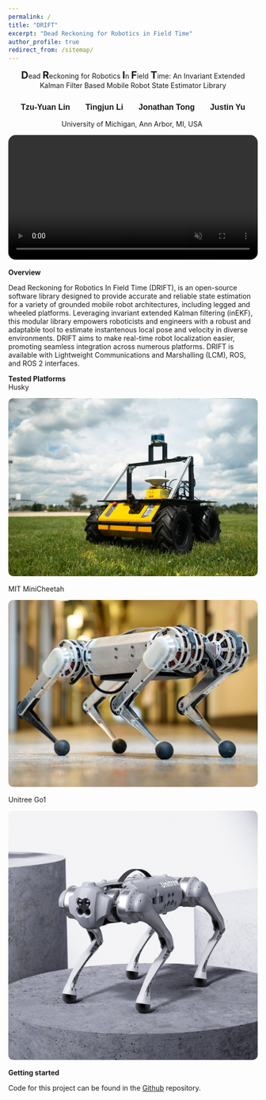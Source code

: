 ```yaml
---
permalink: /
title: "DRIFT"
excerpt: "Dead Reckoning for Robotics in Field Time"
author_profile: true
redirect_from: /sitemap/
---
```


<p style="text-align:center" float="middle"><b style="font-size:15pt">D</b>ead <b style="font-size:15pt">R</b>eckoning for Robotics <b style="font-size:15pt">I</b>n <b style="font-size:15pt">F</b>ield <b style="font-size:15pt">T</b>ime: An Invariant Extended Kalman Filter Based Mobile Robot State Estimator Library</p>
<h1 id="h.uigj53erdbnu" dir="ltr" class="zfr3Q duRjpb CDt4Ke " style="background-color: transparent; border-bottom: none; border-left: none; border-right: none; border-top: none; margin-bottom: 10.0pt; margin-top: 0.0pt; padding-bottom: 0.0pt; padding-left: 0.0pt; padding-right: 0.0pt; padding-top: 0.0pt; text-align: center;"><span class="C9DxTc " style="font-family: Arial; font-size: 12.0pt; font-variant: normal; font-weight: 700; vertical-align: baseline;">Tzu-Yuan Lin &nbsp; &nbsp; &nbsp; Tingjun Li &nbsp; &nbsp; &nbsp; Jonathan Tong &nbsp; &nbsp; &nbsp; Justin Yu</span></h1>

<p dir="ltr" class="zfr3Q CDt4Ke " style="background-color: transparent; border-bottom: none; border-left: none; border-right: none; border-top: none; margin-bottom: 10.0pt; margin-top: 0.0pt; padding-bottom: 0.0pt; padding-left: 0.0pt; padding-right: 0.0pt; padding-top: 0.0pt; text-align: center;"><span class="C9DxTc " style="font-variant: normal;">University of Michigan, Ann Arbor, MI, USA&nbsp;</span></p>

<p float="middle">
<div>
    <video style="border-radius:15px" controls muted autoplay="autoplay" src="./images/placeholder.mp4" controls="controls" width="100%" />
    <script>
    document.getElementById('vid').play();
    </script>
    <!--<iframe style="width:100%" src=" https://www.youtube.com/embed/oVbP-Y8xT_E?autoplay=1" frameborder="0" allow="autoplay; encrypted-media" allowfullscreen="false" id="fitvid0"></iframe>-->
</div>
</p>
<div class="page__lead">
    <div class="page__content">
    <b>Overview</b>
        <div>
            <p class="small">
Dead Reckoning for Robotics In Field Time (DRIFT), is an open-source software library designed to provide accurate and reliable state estimation for a variety of grounded mobile robot architectures, including legged and wheeled platforms. Leveraging invariant extended Kalman filtering (inEKF), this modular library empowers roboticists and engineers with a robust and adaptable tool to estimate instantenous local pose and velocity in diverse environments. DRIFT aims to make real-time robot localization easier, promoting seamless integration across numerous platforms. DRIFT is available with Lightweight Communications and Marshalling (LCM), ROS, and ROS 2 interfaces.
            </p>
        </div>
    </div>
</div>

<div class="page__lead">
    <div class="page__content">
    <b>Tested Platforms</b>
        <div class="HOME-feature-block">
            <div>
                Husky
                <p>
                   <a href="https://clearpathrobotics.com/husky-unmanned-ground-vehicle-robot/"><img src="./images/husky.jpeg" alt="Husky" style="border-radius:10px"></a>
                </p>
                <!--<p>
                    The Husky robot is a wheeled mobile robot platform designed and manufactured by Clearpath Robotics, a Canadian robotics company.
                </p>-->
            </div>
            <div>
                MIT MiniCheetah
                <p>
                    <a href="https://www.naverlabs.com/mini-cheetah"><img src="./images/minicheetah.jpg" alt="MITMiniCheetah" style="border-radius:10px"></a>
                </p>
                <!--<p>
                    The MIT MiniCheetah is a quadrupedal robot designed and developed by the Massachusetts Institute of Technology's Biomimetic Robotics Laboratory.
                </p>-->
            </div>
            <div>
                Unitree Go1
                <p>
                    <a href="https://shop.unitree.com/products/unitreeyushutechnologydog-artificial-intelligence-companion-bionic-companion-intelligent-robot-go1-quadruped-robot-dog"><img src="./images/unitreego1.jpeg" alt="UnitreeGo1" style="border-radius:10px"></a>
                </p>
                <!--<p>
                    The Unitree Go1 is a quadruped robot designed and manufactured by Unitree Robotics.
                </p>-->
            </div>
            <!-- <p class="small">
                Additional Information here.
            </p> -->
    </div>

</div>

<div class="page__content">
    <b>Getting started</b>
    <p class="small">
        Code for this project can be found in the <a href="https://github.com/UMich-CURLY/curly_state_estimator"> Github</a> repository.
    </p>
</div>  

<!--
<div class="page__content">
    <div>
        Paper
    </div>
    <p class="small">
        See our paper below for more information and our network baseline results: 
        <div>
            <img src="./images/MotionSCPaperAll.png" alt="MotionSC Paper Here" background-size="cover">
        </div>
        <p class="small">
            If you plan to use our dataset and tools in your work, we would appreciate it if you could cite our paper.
            (<a href="https://arxiv.org/abs/2203.07060">PDF</a>)
        </p>
    </p>
</div>  
-->

